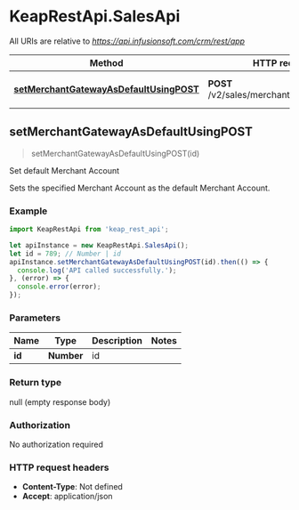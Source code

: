 # KeapRestApi.SalesApi

All URIs are relative to *https://api.infusionsoft.com/crm/rest/app*

Method | HTTP request | Description
------------- | ------------- | -------------
[**setMerchantGatewayAsDefaultUsingPOST**](SalesApi.md#setMerchantGatewayAsDefaultUsingPOST) | **POST** /v2/sales/merchants/{id}:setDefault | Set default Merchant Account



## setMerchantGatewayAsDefaultUsingPOST

> setMerchantGatewayAsDefaultUsingPOST(id)

Set default Merchant Account

Sets the specified Merchant Account as the default Merchant Account.

### Example

```javascript
import KeapRestApi from 'keap_rest_api';

let apiInstance = new KeapRestApi.SalesApi();
let id = 789; // Number | id
apiInstance.setMerchantGatewayAsDefaultUsingPOST(id).then(() => {
  console.log('API called successfully.');
}, (error) => {
  console.error(error);
});

```

### Parameters


Name | Type | Description  | Notes
------------- | ------------- | ------------- | -------------
 **id** | **Number**| id | 

### Return type

null (empty response body)

### Authorization

No authorization required

### HTTP request headers

- **Content-Type**: Not defined
- **Accept**: application/json

